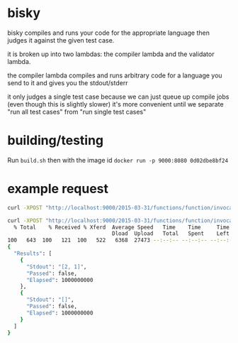 # bisky

bisky compiles and runs your code for the appropriate language then judges it against the given test case.

it is broken up into two lambdas: the compiler lambda and the validator lambda.

the compiler lambda compiles and runs arbitrary code for a language you send to it and gives you the stdout/stderr

it only judges a single test case because we can just queue up compile jobs (even though this is slightly slower) it's more convenient until we separate "run all test cases" from "run single test cases"

# building/testing

Run `build.sh` then with the image id `docker run -p 9000:8080 0d02dbe8bf24`

# example request

```bash
curl -XPOST "http://localhost:9000/2015-03-31/functions/function/invocations" -d '{"Code":"print(517+1)", "Language": "Python"}' | jq
```
```bash
curl -XPOST "http://localhost:9000/2015-03-31/functions/function/invocations" -d '{"EncodedCode":"CmNsYXNzIFNvbHV0aW9uOgogICAgZGVmIHR3b1N1bShzZWxmLCBudW1zLCB0YXJnZXQpOgogICAgICAgIGQgPSB7fQogICAgICAgIGZvciBpIGluIHJhbmdlKDAsIGxlbihudW1zKSk6CiAgICAgICAgICAgIG4gPSBudW1zW2ldCiAgICAgICAgICAgIGsgPSB0YXJnZXQtbgogICAgICAgICAgICBpZiBrIGluIGQ6CiAgICAgICAgICAgICAgICByZXR1cm4gW2ksIGRba11dCiAgICAgICAgICAgIGRbbl0gPSBpCiAgICAgICAgcmV0dXJuIFtdCgk=", "Language": "Python", "Problem" :"two_sum", "TestCases": [{"Input": "[1,2,3,4,5]\n5", "ExpectedOutput": ["[0,1]"]},{"Input": "[1,2]\n2", "ExpectedOutput": ["[0,1]"]}]}' | jq
  % Total    % Received % Xferd  Average Speed   Time    Time     Time  Current
                                 Dload  Upload   Total   Spent    Left  Speed
100   643  100   121  100   522   6368  27473 --:--:-- --:--:-- --:--:-- 35722
{
  "Results": [
    {
      "Stdout": "[2, 1]",
      "Passed": false,
      "Elapsed": 1000000000
    },
    {
      "Stdout": "[]",
      "Passed": false,
      "Elapsed": 1000000000
    }
  ]
}
```

